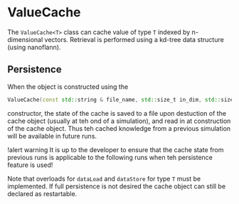 # ValueCache

The `ValueCache<T>` class can cache value of type `T` indexed by n-dimensional vectors. Retrieval is performed using a kd-tree data structure (using nanoflann).

## Persistence

When the object is constructed using the

```C++
ValueCache(const std::string & file_name, std::size_t in_dim, std::size_t max_leaf_size = 10);
```

constructor, the state of the cache is saved to a file upon destuction of the cache object (usually at teh ond of a simulation), and read in at construction of the cache object. Thus teh cached knowledge from a previous simulation will be available in future runs.

!alert warning
It is up to the developer to ensure that the cache state from previous runs is applicable to the following runs when teh persistence feature is used!

Note that overloads for `dataLoad` and `dataStore` for type `T` must be implemented. If full persistence is not desired the cache object can still be declared as restartable.
